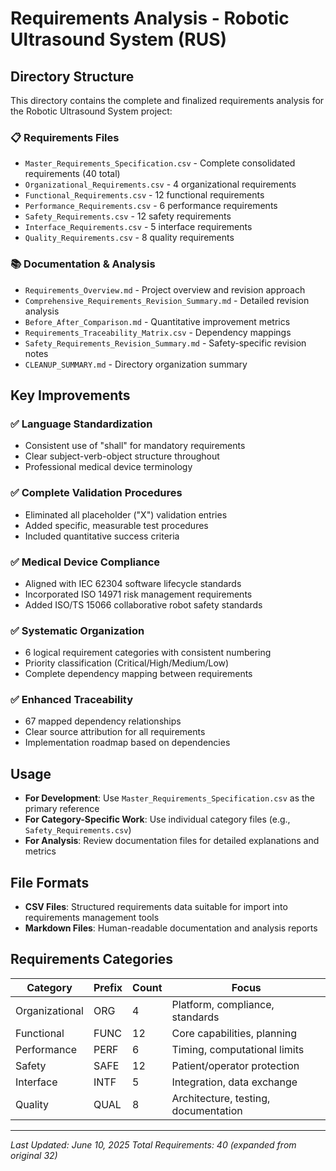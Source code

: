 # Requirements Analysis - Robotic Ultrasound System (RUS)

## Directory Structure

This directory contains the complete and finalized requirements analysis for the Robotic Ultrasound System project:

### 📋 **Requirements Files**
- `Master_Requirements_Specification.csv` - Complete consolidated requirements (40 total)
- `Organizational_Requirements.csv` - 4 organizational requirements
- `Functional_Requirements.csv` - 12 functional requirements
- `Performance_Requirements.csv` - 6 performance requirements
- `Safety_Requirements.csv` - 12 safety requirements
- `Interface_Requirements.csv` - 5 interface requirements
- `Quality_Requirements.csv` - 8 quality requirements

### 📚 **Documentation & Analysis**
- `Requirements_Overview.md` - Project overview and revision approach
- `Comprehensive_Requirements_Revision_Summary.md` - Detailed revision analysis
- `Before_After_Comparison.md` - Quantitative improvement metrics
- `Requirements_Traceability_Matrix.csv` - Dependency mappings
- `Safety_Requirements_Revision_Summary.md` - Safety-specific revision notes
- `CLEANUP_SUMMARY.md` - Directory organization summary

## Key Improvements

### ✅ Language Standardization
- Consistent use of "shall" for mandatory requirements
- Clear subject-verb-object structure throughout
- Professional medical device terminology

### ✅ Complete Validation Procedures
- Eliminated all placeholder ("X") validation entries
- Added specific, measurable test procedures
- Included quantitative success criteria

### ✅ Medical Device Compliance
- Aligned with IEC 62304 software lifecycle standards
- Incorporated ISO 14971 risk management requirements
- Added ISO/TS 15066 collaborative robot safety standards

### ✅ Systematic Organization
- 6 logical requirement categories with consistent numbering
- Priority classification (Critical/High/Medium/Low)
- Complete dependency mapping between requirements

### ✅ Enhanced Traceability
- 67 mapped dependency relationships
- Clear source attribution for all requirements
- Implementation roadmap based on dependencies

## Usage

- **For Development**: Use `Master_Requirements_Specification.csv` as the primary reference
- **For Category-Specific Work**: Use individual category files (e.g., `Safety_Requirements.csv`)
- **For Analysis**: Review documentation files for detailed explanations and metrics

## File Formats

- **CSV Files**: Structured requirements data suitable for import into requirements management tools
- **Markdown Files**: Human-readable documentation and analysis reports

## Requirements Categories

| Category | Prefix | Count | Focus |
|----------|--------|-------|-------|
| Organizational | ORG | 4 | Platform, compliance, standards |
| Functional | FUNC | 12 | Core capabilities, planning |
| Performance | PERF | 6 | Timing, computational limits |
| Safety | SAFE | 12 | Patient/operator protection |
| Interface | INTF | 5 | Integration, data exchange |
| Quality | QUAL | 8 | Architecture, testing, documentation |

---

*Last Updated: June 10, 2025*
*Total Requirements: 40 (expanded from original 32)*
